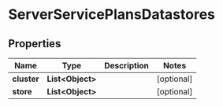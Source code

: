 

# ServerServicePlansDatastores

## Properties

Name | Type | Description | Notes
------------ | ------------- | ------------- | -------------
**cluster** | **List&lt;Object&gt;** |  |  [optional]
**store** | **List&lt;Object&gt;** |  |  [optional]



